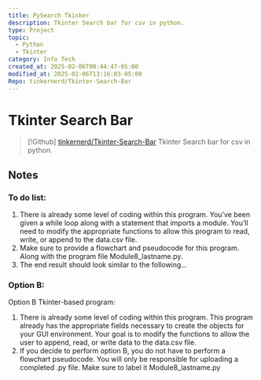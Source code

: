 ```yaml
---
title: PySearch Tkinker
description: Tkinter Search bar for csv in python.
type: Project
topic:
  - Python
  - Tkinter
category: Info Tech
created_at: 2025-02-06T00:44:47-05:00
modified_at: 2025-02-06T13:16:03-05:00
Repo: tinkernerd/Tkinter-Search-Bar
---
```

# Tkinter Search Bar

> [!Github] [tinkernerd/Tkinter-Search-Bar](https://github.com/tinkernerd/tkinter-search-bar)
> Tkinter Search bar for csv in python.
    

## Notes
### To do list:
1.	There is already some level of coding within this program. You’ve been given a while loop along with a statement that imports a module. You’ll need to modify the appropriate functions to allow this program to read, write, or append to the data.csv file. 
2.	Make sure to provide a flowchart and pseudocode for this program. Along with the program file Module8_lastname.py.
3.	The end result should look similar to the following… 
### Option B: 
Option B Tkinter-based program: 
1.	There is already some level of coding within this program. This program already has the appropriate fields necessary to create the objects for your GUI environment. Your goal is to modify the functions to allow the user to append, read, or write data to the data.csv file.  
2.	If you decide to perform option B, you do not have to perform a flowchart pseudocode. You will only be responsible for uploading a completed .py file. Make sure to label it Module8_lastname.py 
